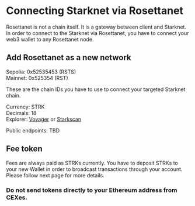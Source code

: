 # Connecting Starknet via Rosettanet

Rosettanet is not a chain itself. It is a gateway between client and Starknet. In order to connect to the Starknet via Rosettanet, you have to connect your web3 wallet to any Rosettanet node.

## Add Rosettanet as a new network

Sepolia: 0x52535453 (RSTS)  
Mainnet: 0x525354 (RST)

These are the chain IDs you have to use to connect your targeted Starknet chain.

Currency: STRK  
Decimals: 18    
Explorer: [Voyager](https://voyager.online/) or [Starkscan](https://starkscan.co/)

Public endpoints: TBD

## Fee token

Fees are always paid as STRKs currently. You have to deposit STRKs to your new Wallet in order to broadcast transactions through your account. Please follow next page for more details.

### Do not send tokens directly to your Ethereum address from CEXes.